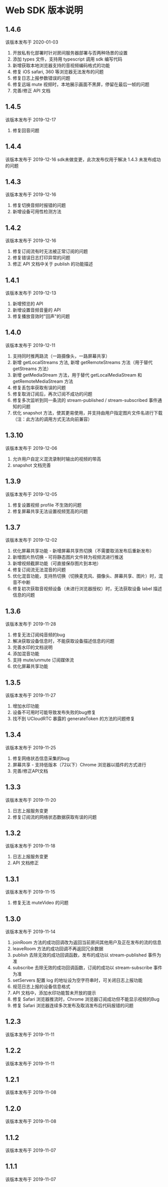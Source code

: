# Web SDK 版本说明

## 1.4.6

该版本发布于 2020-01-03

1. 开放私有化部署时针对房间服务器部署与否两种场景的设置
2. 添加 types 文件，支持用 typescript 调用 sdk 编写代码
3. 新增获取本地浏览器支持的音视频编码格式的功能
4. 修复 iOS safari, 360 等浏览器无法发布的问题
5. 修复日志上报参数错误的问题
6. 修复远端 mute 视频时，本地展示画面不黑屏，停留在最后一帧的问题
7. 完善/修正 API 文档

## 1.4.5

该版本发布于 2019-12-17

1. 修复回音问题

## 1.4.4

该版本发布于 2019-12-16
sdk未做变更，此次发布仅用于解决 1.4.3 未发布成功的问题

## 1.4.3

该版本发布于 2019-12-16

1. 修复切换音频时报错的问题
2. 新增设备可用性检测方法

## 1.4.2

该版本发布于 2019-12-16

1. 修复订阅流有时无法被正常订阅的问题
2. 修复错误日志打印异常的问题
3. 修正 API 文档中关于 publish 的功能描述

## 1.4.1

该版本发布于 2019-12-13

1. 新增预览的 API
2. 新增设置音频音量的 API
3. 修复播放音效时"回声"的问题

## 1.4.0

该版本发布于 2019-12-11

1. 支持同时推两路流（一路摄像头，一路屏幕共享）
2. 新增 getLocalStreams 方法, 新增 getRemoteStreams 方法（用于替代 getStreams 方法）
3. 新增 getMediaStream 方法，用于替代 getLocalMediaStream 和 getRemoteMediaStream 方法
4. 修复丢包率获取有误的问题
5. 修复取消订阅后，再次订阅不成功的问题
6. 修复多次监听到同一条流的 stream-published / stream-subscribed 事件通知的问题
7. 优化 snapshot 方法，使其更易使用，并支持由用户指定图片文件名进行下载（注：此方法的调用方式无法向前兼容）

## 1.3.10

该版本发布于 2019-12-06

1. 允许用户自定义混流录制时输出的视频的带高
2. snapshot 文档完善

## 1.3.9

该版本发布于 2019-12-05

1. 修复设置视频 profile 不生效的问题
2. 修复屏幕共享无法设置视频宽高的问题

## 1.3.7

该版本发布于 2019-12-02

1. 优化屏幕共享功能 - 新增屏幕共享热切换（不需要取消发布后重新发布）
2. 新增图片热切换 - 可将静态图片文件转为视频流进行推送
4. 新增视频截屏功能（可直接保存图片到本地）
5. 修复订阅流无法混音的问题
6. 优化混音功能，支持热切换（切换麦克风、摄像头、屏幕共享、图片）时，混音不中断
7. 修复初次获取音视频设备（未进行浏览器授权）时，无法获取设备 label 描述信息的问题

## 1.3.6

该版本发布于 2019-11-28

1. 修复无法订阅纯音频的bug
2. 解决获取设备信息时，不能获取设备描述信息的问题
3. 完善水印的文档说明
4. 添加混音功能
5. 支持 mute/unmute 订阅媒体流
6. 优化屏幕共享功能

## 1.3.5

该版本发布于 2019-11-27

1. 增加水印功能
2. 设备不可用时可能导致发布失败的bug修复
3. 找不到 UCloudRTC 暴露的 generateToken 的方法的问题修复

## 1.3.4

该版本发布于 2019-11-25

1. 修复网络状态信息采集的bug
2. 屏幕共享 - 支持低版本（72以下）Chrome 浏览器以插件的方式进行
3. 完善/修正API文档

## 1.3.3

该版本发布于 2019-11-20

1. 日志上报服务变更
2. 修复订阅流的网络状态数据获取有误的问题

## 1.3.2

该版本发布于 2019-11-18

1. 日志上报服务变更
2. API 文档修正

## 1.3.1

该版本发布于 2019-11-15

1. 修复无法 muteVideo 的问题

## 1.3.0

该版本发布于 2019-11-14

1. joinRoom 方法的成功回调改为返回当前房间其他用户及正在发布的流的信息
2. leaveRoom 方法的成功回调不再返回冗余数据
3. publish 去除无效的成功回调函数，发布的成功以 stream-published 事件为准
4. subscribe 去除无效的成功回调函数，订阅的成功以 stream-subscribe 事件为准
5. setServers 配置 log 的地址设为空字符串时，可关闭日志上报功能
6. 规范日志上报的设备信息格式
7. API 文档中，添加水印功能暂未开放的提示
8. 修复 Safari 浏览器推流时，Chrome 浏览器订阅成功但不能显示视频的Bug
9. 修复 Safari 浏览器连续多次发布及取消发布后代码报错的问题

## 1.2.3

该版本发布于 2019-11-11

## 1.2.2

该版本发布于 2019-11-11

## 1.2.1

该版本发布于 2019-11-08

## 1.2.0

该版本发布于 2019-11-08

## 1.1.2

该版本发布于 2019-11-07

## 1.1.1

该版本发布于 2019-11-07
